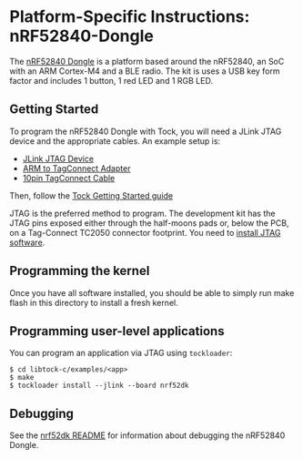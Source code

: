 Platform-Specific Instructions: nRF52840-Dongle
===================================

The [nRF52840 Dongle](https://www.nordicsemi.com/Software-and-Tools/Development-Kits/nRF52840-Dongle)
is a platform based around the nRF52840, an SoC with an ARM Cortex-M4 and a BLE radio.
The kit is uses a USB key form factor and includes 1 button, 1 red LED and 1 RGB LED.

## Getting Started

To program the nRF52840 Dongle with Tock, you will need a JLink JTAG device and the
appropriate cables. An example setup is:

- [JLink JTAG Device](https://www.digikey.com/product-detail/en/segger-microcontroller-systems/8.08.90-J-LINK-EDU/899-1008-ND/2263130)
- [ARM to TagConnect Adapter](https://www.digikey.com/product-detail/en/tag-connect-llc/TC2050-ARM2010/TC2050-ARM2010-ND/3528170)
- [10pin TagConnect Cable](https://www.digikey.com/product-detail/en/tag-connect-llc/TC2050-IDC-NL/TC2050-IDC-NL-ND/2605367)

Then, follow the [Tock Getting Started guide](../../doc/Getting_Started.md)

JTAG is the preferred method to program. The development kit has the JTAG pins exposed either
through the half-moons pads or, below the PCB, on a Tag-Connect TC2050 connector footprint.
You need to [install JTAG software](../../doc/Getting_Started.md#optional-requirements).

## Programming the kernel
Once you have all software installed, you should be able to simply run
make flash in this directory to install a fresh kernel.

## Programming user-level applications
You can program an application via JTAG using `tockloader`:

```shell
$ cd libtock-c/examples/<app>
$ make
$ tockloader install --jlink --board nrf52dk
```

## Debugging

See the [nrf52dk README](../nrf52dk/README.md) for information about debugging
the nRF52840 Dongle.
